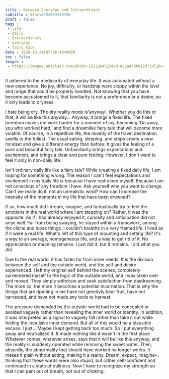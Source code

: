 ```yaml
---
title : Between Everyday and Extraordinary
subtitle : Story#202010310706
draft : false
tags :
 - life
 - daily
 - Extraordinary
 - everyday
 - fairy tale
date : 2020-10-31T07:06:40+0900
toc : false
images : 
 - https://images.unsplash.com/photo-1532264523420-881a47db012d?ixlib=rb-1.2.1&q=80&fm=jpg&crop=entropy&cs=tinysrgb&w=1080&fit=max&ixid=eyJhcHBfaWQiOjE1NTU0OX0
---
```

It adhered to the mediocrity of everyday life. It was automated without a new experience. No joy, difficulty, or hardship were sloppy within the level and range that could be properly handled. Not knowing that you have become accustomed to it, that familiarity is not a preference or a desire, so it only leads to dryness.  

I hate being dry. The dry reality mode is'anyway'. Whether you do this or that, it will be like this anyway... Anyway, it brings a fixed life. The fixed boredom makes me work harder for a moment of joy, becoming ‘Go away, you who worked hard,’ and find a dreamlike fairy tale that will become more volatile. Of course, in a repetitive life, the novelty of the travel destination swells to the fullest. The usual eating, sleeping, and steps create a new mindset and give a different energy than before. It gives the feeling of a pure and beautiful fairy tale. Unfamiliarity brings expectations and excitement, and brings a clear and pure feeling. However, I don't want to feel it only in non-daily life.  

Isn't ordinary daily life like a fairy tale? While creating a fixed daily life, I am hoping for something wrong. The reason I can't feel expectations and excitement in my daily life is because I have restrained myself. Because I am not conscious of any freedom I have. Ask yourself why you want to change. Can't we really do it, not an unrealistic wind? How can I increase the intensity of the moments in my life that have been drowned?  

If so, how much did I dream, imagine, and fantastically try to feel the emotions in the real world where I am stepping on? Rather, it was the opposite. As if I had already enjoyed it, curiosity and anticipation did not arise well. Far from being swaying, he stayed within a framework, among the cliche and loose things. I couldn't breathe in a very framed life. I lived as if it were a real life. What's left of this type of mounting and setting life? It's a way to an average, homogeneous life, and a way to get rid of it. No appreciation or meaning remains. I just did it, but it remains. I did what you did.  

Due to the real world, it has fallen far from inner needs. It is the division between the self and the outside world, and the self and desire experienced. I left my original self behind the scenes, completely surrendered myself to the logic of the outside world, and I was taken over and moved. They simply withdraw and seek satisfaction from daydreaming. The more so, the more it becomes a potential incarnation. That is why the things that are ripening in me have not greedyly bear fruit, have not harvested, and have not made any tools to harvest.  

The pressure demanded by the outside world had to be concealed or avoided vaguely rather than revealing the inner world or identity. In addition, it was interpreted as a signal to vaguely fall rather than take it out while feeling the impulsive inner demand. But all of this would be a plausible excuse. I just... Maybe I kept getting back too much. So I put everything away and neutralized it. It made nothing like it wasn't in the first place Whatever comes, whatever arises, says that it will be like this anyway, and the reality is suddenly operated while removing the sweet water. Then, absurdly, the abnormality that should have worked no longer works. It makes it plain without acting, making it a reality. Dream, expect, imagine~, thinking that these words were also stupid, but rather self-confident and continued in a state of dullness. Now I have to recognize my strength so that I can pant out of breath, not out of choking.